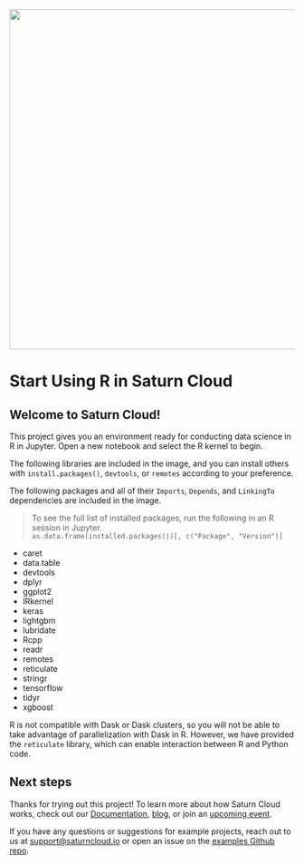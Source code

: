 <img src="https://saturn-public-assets.s3.us-east-2.amazonaws.com/example-resources/saturn.png" width="600" />

# Start Using R in Saturn Cloud
## Welcome to Saturn Cloud!

This project gives you an environment ready for conducting data science in R in Jupyter. Open a new notebook and select the R kernel to begin.

The following libraries are included in the image, and you can install others with `install.packages()`, `devtools`, or `remotes` according to your preference.

The following packages and all of their `Imports`, `Depends`, and `LinkingTo` dependencies are included in the image.

>To see the full list of installed packages, run the following in an R session in Jupyter.  
>`as.data.frame(installed.packages())[, c("Package", "Version")]`

* caret
* data.table
* devtools
* dplyr
* ggplot2
* IRkernel
* keras
* lightgbm
* lubridate
* Rcpp
* readr
* remotes
* reticulate
* stringr
* tensorflow
* tidyr
* xgboost 

R is not compatible with Dask or Dask clusters, so you will not be able to take advantage of parallelization with Dask in R. However, we have provided the `reticulate` library, which can enable interaction between R and Python code.

## Next steps

Thanks for trying out this project! To learn more about how Saturn Cloud works, check out our [Documentation](https://www.saturncloud.io/docs/), [blog](https://www.saturncloud.io/s/blog/), or join an [upcoming event](https://www.saturncloud.io/s/events/).

If you have any questions or suggestions for example projects, reach out to us at support@saturncloud.io or open an issue on the [examples Github repo](https://github.com/saturncloud/examples).
